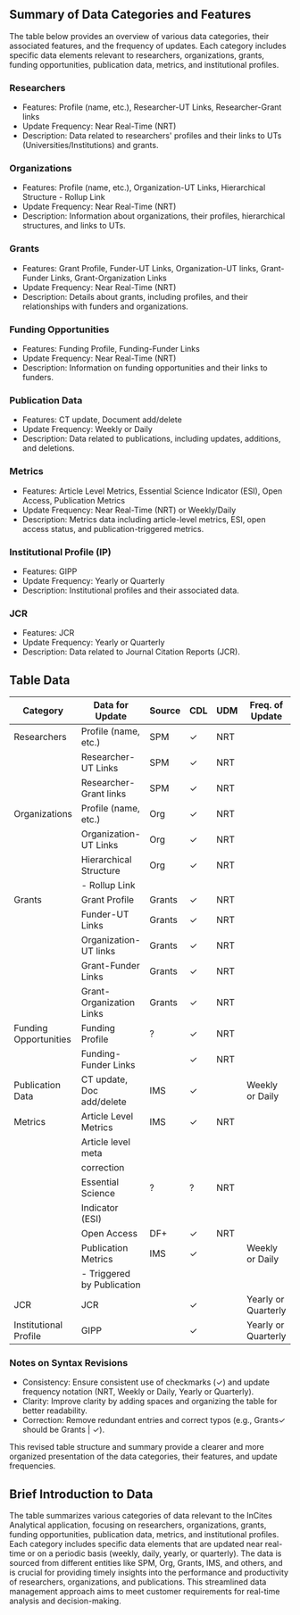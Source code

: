 ## Summary of Data Categories and Features

The table below provides an overview of various data categories, their associated features, and the frequency of updates. Each category includes specific data elements relevant to researchers, organizations, grants, funding opportunities, publication data, metrics, and institutional profiles.

### Researchers
- Features: Profile (name, etc.), Researcher-UT Links, Researcher-Grant links
- Update Frequency: Near Real-Time (NRT)
- Description: Data related to researchers' profiles and their links to UTs (Universities/Institutions) and grants.

### Organizations
- Features: Profile (name, etc.), Organization-UT Links, Hierarchical Structure - Rollup Link
- Update Frequency: Near Real-Time (NRT)
- Description: Information about organizations, their profiles, hierarchical structures, and links to UTs.

### Grants
- Features: Grant Profile, Funder-UT Links, Organization-UT links, Grant-Funder Links, Grant-Organization Links
- Update Frequency: Near Real-Time (NRT)
- Description: Details about grants, including profiles, and their relationships with funders and organizations.

### Funding Opportunities
- Features: Funding Profile, Funding-Funder Links
- Update Frequency: Near Real-Time (NRT)
- Description: Information on funding opportunities and their links to funders.

### Publication Data
- Features: CT update, Document add/delete
- Update Frequency: Weekly or Daily
- Description: Data related to publications, including updates, additions, and deletions.

### Metrics
- Features: Article Level Metrics, Essential Science Indicator (ESI), Open Access, Publication Metrics
- Update Frequency: Near Real-Time (NRT) or Weekly/Daily
- Description: Metrics data including article-level metrics, ESI, open access status, and publication-triggered metrics.

### Institutional Profile (IP)
- Features: GIPP
- Update Frequency: Yearly or Quarterly
- Description: Institutional profiles and their associated data.

### JCR
- Features: JCR
- Update Frequency: Yearly or Quarterly
- Description: Data related to Journal Citation Reports (JCR).


## Table Data

| Category                | Data for Update          | Source | CDL | UDM | Freq. of Update          |
|-------------------------|--------------------------|--------|-----|-----|--------------------------|
| Researchers             | Profile (name, etc.)     | SPM    | ✓   | NRT |                          |
|                         | Researcher-UT Links      | SPM    | ✓   | NRT |                          |
|                         | Researcher-Grant links   | SPM    | ✓   | NRT |                          |
| Organizations           | Profile (name, etc.)     | Org    | ✓   | NRT |                          |
|                         | Organization-UT Links    | Org    | ✓   | NRT |                          |
|                         | Hierarchical Structure   | Org    | ✓   | NRT |                          |
|                         | - Rollup Link            |        |     |     |                          |
| Grants                  | Grant Profile            | Grants | ✓   | NRT |                          |
|                         | Funder-UT Links          | Grants | ✓   | NRT |                          |
|                         | Organization-UT links    | Grants | ✓   | NRT |                          |
|                         | Grant-Funder Links       | Grants | ✓   | NRT |                          |
|                         | Grant-Organization Links | Grants | ✓   | NRT |                          |
| Funding Opportunities   | Funding Profile          | ?      | ✓   | NRT |                          |
|                         | Funding-Funder Links     |        | ✓   | NRT |                          |
| Publication Data        | CT update, Doc add/delete| IMS    | ✓   |     | Weekly or Daily          |
| Metrics                 | Article Level Metrics    | IMS    | ✓   | NRT |                          |
|                         | Article level meta       |        |     |     |                          |
|                         | correction               |        |     |     |                          |
|                         | Essential Science        | ?      | ?   | NRT |                          |
|                         | Indicator (ESI)          |        |     |     |                          |
|                         | Open Access              | DF+    | ✓   | NRT |                          |
|                         | Publication Metrics      | IMS    | ✓   |     | Weekly or Daily          |
|                         | - Triggered by Publication|        |     |     |                          |
| JCR                     | JCR                      |        | ✓   |     | Yearly or Quarterly      |
| Institutional Profile   | GIPP                     |        | ✓   |     | Yearly or Quarterly      |



### Notes on Syntax Revisions

- Consistency: Ensure consistent use of checkmarks (✓) and update frequency notation (NRT, Weekly or Daily, Yearly or Quarterly).
- Clarity: Improve clarity by adding spaces and organizing the table for better readability.
- Correction: Remove redundant entries and correct typos (e.g., Grants✓ should be Grants | ✓).

This revised table structure and summary provide a clearer and more organized presentation of the data categories, their features, and update frequencies.


## Brief Introduction to Data

The table summarizes various categories of data relevant to the InCites Analytical application, focusing on researchers, organizations, grants, funding opportunities, publication data, metrics, and institutional profiles. Each category includes specific data elements that are updated near real-time or on a periodic basis (weekly, daily, yearly, or quarterly). The data is sourced from different entities like SPM, Org, Grants, IMS, and others, and is crucial for providing timely insights into the performance and productivity of researchers, organizations, and publications. This streamlined data management approach aims to meet customer requirements for real-time analysis and decision-making.

